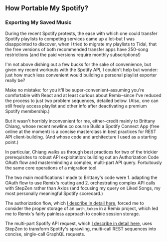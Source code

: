 ## How Portable My Spotify?
### Exporting My Saved Music

During the recent Spotify protests, the ease with which one could transfer Spotify playlists to competing services came up a lot–but I was disappointed to discover, when I tried to migrate my playlists to Tidal, that the free versions of both recommended transfer apps have 250-song restrictions (and the paid versions require monthly subscriptions!)

I'm not above dishing out a few bucks for the sake of convenience, but given my recent workouts with the Spotify API, I couldn't help but wonder: just how much less convenient would building a personal playlist exporter really be?

Make no mistake: for you it'll be super-convenient–assuming you're comfortable with React and at least curious about Remix–since I've reduced the process to just two problem sequences, detailed below. (Also, one can still freely access playlist and other info after deactivating a premium Spotify membership.)

But it wasn't horribly inconvenient for me, either–credit mainly to Brittany Chiang, whose recent newline.co course Build a Spotify Connect App (free online at the moment) is a concise masterclass in best practices for REST API client-building. (And whose code and architecture I used as a starting point.)

In particular, Chiang walks us through best practices for two of the trickier prerequisites to robust API exploitation: building out an Authorization Code OAuth flow and masterminding a complex, multi-part API query. Fortuitously the same core operations of a migration tool.

The two main modifications I made to Brittany's code were 1. adapting the OAuth flow to use Remix's routing and 2. orchestrating complex API calls with StepZen rather than Axios (and focusing my query on Liked Songs, my most personally meaningful Spotify scorecard.)

The authorization flow, which <a href="./authflow.md">I describe in detail here</a>, forced me to consider the proper storage of an <code>auth_token</code> in a Remix project, which led me to Remix's fairly painless approach to cookie session storage.

The multi-part Spotify API request, which <a href="./stepzen.md">I describe in detail here</a>, uses StepZen to transform Spotify's sprawling, multi-call REST sequences into concise, single-call GraphQL requests.
